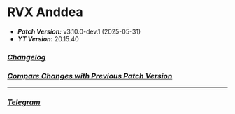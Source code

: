 # RVX Anddea
- ***Patch Version:*** v3.10.0-dev.1 (2025-05-31)
- ***YT Version:*** 20.15.40
### ***[Changelog](https://github.com/anddea/revanced-patches/releases/tag/v3.10.0-dev.1)***
### ***[Compare Changes with Previous Patch Version](https://github.com/anddea/revanced-patches/compare/v3.9.0-dev.1...v3.10.0-dev.1)***
---
### ***[Telegram](https://t.me/rvxa_bmk_repo)***